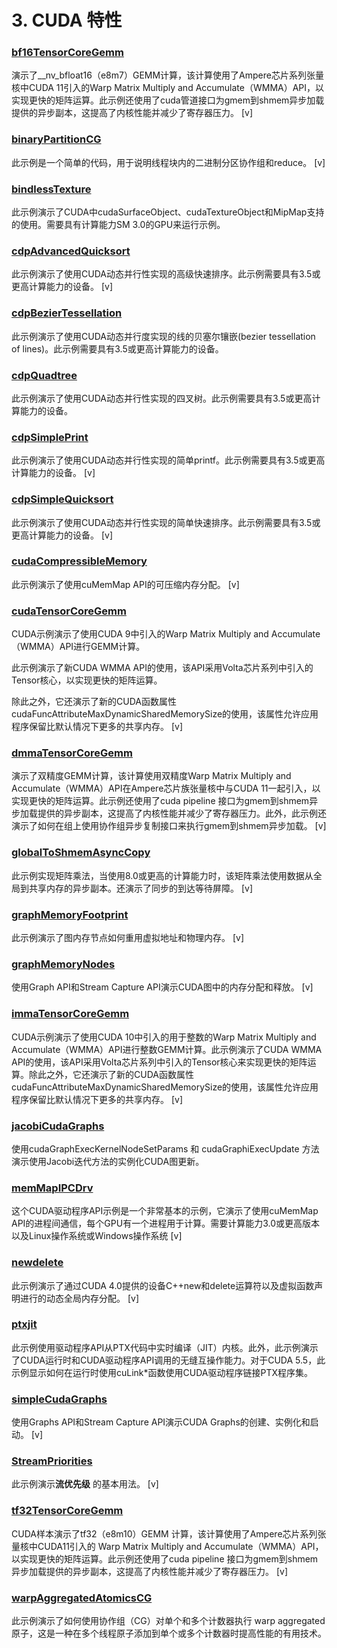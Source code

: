# 3. CUDA 特性  

### [bf16TensorCoreGemm](./bf16TensorCoreGemm)
演示了__nv_bfloat16（e8m7）GEMM计算，该计算使用了Ampere芯片系列张量核中CUDA 11引入的Warp Matrix Multiply and Accumulate（WMMA）API，以实现更快的矩阵运算。此示例还使用了cuda管道接口为gmem到shmem异步加载提供的异步副本，这提高了内核性能并减少了寄存器压力。  [v]   

### [binaryPartitionCG](./binaryPartitionCG)

此示例是一个简单的代码，用于说明线程块内的二进制分区协作组和reduce。  [v]   

### [bindlessTexture](./bindlessTexture)

此示例演示了CUDA中cudaSurfaceObject、cudaTextureObject和MipMap支持的使用。需要具有计算能力SM 3.0的GPU来运行示例。

### [cdpAdvancedQuicksort](./cdpAdvancedQuicksort)

此示例演示了使用CUDA动态并行性实现的高级快速排序。此示例需要具有3.5或更高计算能力的设备。  [v]    

### [cdpBezierTessellation](./cdpBezierTessellation)

此示例演示了使用CUDA动态并行度实现的线的贝塞尔镶嵌(bezier tessellation of lines)。此示例需要具有3.5或更高计算能力的设备。

### [cdpQuadtree](./cdpQuadtree)   

此示例演示了使用CUDA动态并行性实现的四叉树。此示例需要具有3.5或更高计算能力的设备。

### [cdpSimplePrint](./cdpSimplePrint)

此示例演示了使用CUDA动态并行性实现的简单printf。此示例需要具有3.5或更高计算能力的设备。  [v]   

### [cdpSimpleQuicksort](./cdpSimpleQuicksort)

此示例演示了使用CUDA动态并行性实现的简单快速排序。此示例需要具有3.5或更高计算能力的设备。 [v]   

### [cudaCompressibleMemory](./cudaCompressibleMemory)

此示例演示了使用cuMemMap API的可压缩内存分配。 [v]   

### [cudaTensorCoreGemm](./cudaTensorCoreGemm)

CUDA示例演示了使用CUDA 9中引入的Warp Matrix Multiply and Accumulate（WMMA）API进行GEMM计算。

此示例演示了新CUDA WMMA API的使用，该API采用Volta芯片系列中引入的Tensor核心，以实现更快的矩阵运算。

除此之外，它还演示了新的CUDA函数属性cudaFuncAttributeMaxDynamicSharedMemorySize的使用，该属性允许应用程序保留比默认情况下更多的共享内存。 [v]   

### [dmmaTensorCoreGemm](./dmmaTensorCoreGemm)

演示了双精度GEMM计算，该计算使用双精度Warp Matrix Multiply and Accumulate（WMMA）API在Ampere芯片族张量核中与CUDA 11一起引入，以实现更快的矩阵运算。此示例还使用了cuda pipeline 接口为gmem到shmem异步加载提供的异步副本，这提高了内核性能并减少了寄存器压力。此外，此示例还演示了如何在组上使用协作组异步复制接口来执行gmem到shmem异步加载。 [v]   

### [globalToShmemAsyncCopy](./globalToShmemAsyncCopy) 

此示例实现矩阵乘法，当使用8.0或更高的计算能力时，该矩阵乘法使用数据从全局到共享内存的异步副本。还演示了同步的到达等待屏障。   [v]   
### [graphMemoryFootprint](./graphMemoryFootprint)

此示例演示了图内存节点如何重用虚拟地址和物理内存。  [v]   

### [graphMemoryNodes](./graphMemoryNodes)

使用Graph API和Stream Capture API演示CUDA图中的内存分配和释放。  [v]   

### [immaTensorCoreGemm](./immaTensorCoreGemm)

CUDA示例演示了使用CUDA 10中引入的用于整数的Warp Matrix Multiply and Accumulate（WMMA）API进行整数GEMM计算。此示例演示了CUDA WMMA API的使用，该API采用Volta芯片系列中引入的Tensor核心来实现更快的矩阵运算。除此之外，它还演示了新的CUDA函数属性cudaFuncAttributeMaxDynamicSharedMemorySize的使用，该属性允许应用程序保留比默认情况下更多的共享内存。 [v]   

### [jacobiCudaGraphs](./jacobiCudaGraphs)

使用cudaGraphExecKernelNodeSetParams 和 cudaGraphiExecUpdate 方法演示使用Jacobi迭代方法的实例化CUDA图更新。  

### [memMapIPCDrv](./memMapIPCDrv)

这个CUDA驱动程序API示例是一个非常基本的示例，它演示了使用cuMemMap API的进程间通信，每个GPU有一个进程用于计算。需要计算能力3.0或更高版本以及Linux操作系统或Windows操作系统  [v]    

### [newdelete](./newdelete)

此示例演示了通过CUDA 4.0提供的设备C++new和delete运算符以及虚拟函数声明进行的动态全局内存分配。  [v]   

### [ptxjit](./ptxjit)

此示例使用驱动程序API从PTX代码中实时编译（JIT）内核。此外，此示例演示了CUDA运行时和CUDA驱动程序API调用的无缝互操作能力。对于CUDA 5.5，此示例显示如何在运行时使用cuLink*函数使用CUDA驱动程序链接PTX程序集。

### [simpleCudaGraphs](./simpleCudaGraphs)

使用Graphs API和Stream Capture API演示CUDA Graphs的创建、实例化和启动。 [v]   

### [StreamPriorities](./StreamPriorities)

此示例演示**流优先级** 的基本用法。 [v]   

### [tf32TensorCoreGemm](./tf32TensorCoreGemm)

CUDA样本演示了tf32（e8m10）GEMM 计算，该计算使用了Ampere芯片系列张量核中CUDA11引入的 Warp Matrix Multiply and Accumulate（WMMA）API，以实现更快的矩阵运算。此示例还使用了cuda pipeline 接口为gmem到shmem异步加载提供的异步副本，这提高了内核性能并减少了寄存器压力。 [v]   

### [warpAggregatedAtomicsCG](./warpAggregatedAtomicsCG)   

此示例演示了如何使用协作组（CG）对单个和多个计数器执行 warp aggregated 原子，这是一种在多个线程原子添加到单个或多个计数器时提高性能的有用技术。
